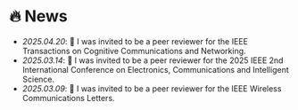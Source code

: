 # 🔥 News
- *2025.04.20*: 🎉 I was invited to be a peer reviewer for the IEEE Transactions on Cognitive Communications and Networking.
- *2025.03.14*: 🎉 I was invited to be a peer reviewer for the 2025 IEEE 2nd International Conference on Electronics, Communications and Intelligent Science.
- *2025.03.09*: 🎉 I was invited to be a peer reviewer for the IEEE Wireless Communications Letters.